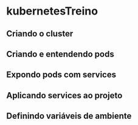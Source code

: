 # kubernetesTreino
## Criando o cluster 
## Criando e entendendo pods 
## Expondo pods com services 
## Aplicando services ao projeto
## Definindo variáveis de ambiente 
